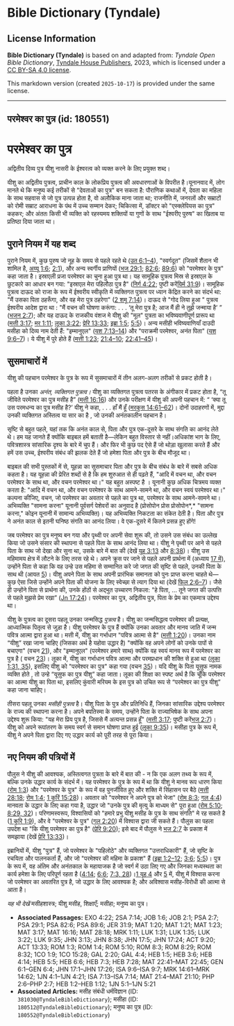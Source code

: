 # Bible Dictionary (Tyndale)

## License Information

**Bible Dictionary (Tyndale)** is based on and adapted from: _Tyndale Open Bible Dictionary_, [Tyndale House Publishers](https://tyndaleopenresources.com/), 2023, which is licensed under a [CC BY-SA 4.0 license](https://creativecommons.org/licenses/by-sa/4.0/legalcode.en).

This markdown version (created `2025-10-17`) is provided under the same license.



--------------------------------

## परमेश्वर का पुत्र (id: 180551)

परमेश्वर का पुत्र
=================

अद्वितीय दिव्य पुत्र यीशु नासरी के ईश्वरत्व को व्यक्त करने के लिए प्रयुक्त शब्द।

यीशु का अद्वितीय पुत्रत्व, प्राचीन काल के लोकप्रिय पुत्रत्व की अवधारणाओं के विपरीत है।यूनानवाद में, लोग मानते थे कि मनुष्य कई तरीकों से "देवताओं का पुत्र" बन सकता है: पौराणिक कथाओं में, देवता का महिला के साथ सहवास से जो पुत्र उत्पन्न होता है, वो अलौकिक माना जाता था; राजनीति में, जनरलों और सम्राटों को रोमी सम्राट आराधना के पंथ में उच्च सम्मान देकर; चिकित्सा में, डॉक्टर को "एस्क्लेपियस का पुत्र" कहकर; और अंततः किसी भी व्यक्ति को रहस्यमय शक्तियों या गुणों के साथ "ईश्वरीए पुरुष" का खिताब या प्रतिष्ठा दिया जाता था। 

पुराने नियम में यह शब्द
-----------------------

पुराने नियम में, कुछ पुरुष जो नूह के समय से पहले रहते थे ([उत 6:1–4](https://ref.ly/Gen6:1-Gen6:4)), "स्वर्गदूत" (जिसमें शैतान भी शामिल है, [अय्यू 1:6](https://ref.ly/Job1:6); [2:1](https://ref.ly/Job2:1)), और अन्य स्वर्गीय प्राणियों ([भज 29:1](https://ref.ly/Ps29:1); [82:6](https://ref.ly/Ps82:6); [89:6](https://ref.ly/Ps89:6)) को "परमेश्वर के पुत्र" कहा जाता है। इस्राएली प्रजा परमेश्वर का चुना हुआ पुत्र था। यह सामूहिक पुत्रत्व मिस्र से इस्राएल के छुटकारे का आधार बन गया: "इस्राएल मेरा पहिलौठा पुत्र है" ([निर्ग 4:22](https://ref.ly/Exod4:22); पुष्टी करें[यिर्म 31:9](https://ref.ly/Jer31:9))। सामूहिक पुत्रत्व दाऊद को राजा के रूप में ईश्वरीय स्वीकृति में व्यक्तिगत पुत्रत्व पर ध्यान केंद्रित करने का संदर्भ था: "मैं उसका पिता ठहरूँगा, और वह मेरा पुत्र ठहरेगा" ([2 शमू 7:14](https://ref.ly/2Sam7:14))। दाऊद से "गोद लिया हुआ " पुत्रत्व ईश्वरीय आदेश द्वारा था : "मैं वचन की घोषणा करूंगा: . . . ‘तू मेरा पुत्र है; आज मैं ही ने तुझे जन्माया है’ ” ([भजन 2:7](https://ref.ly/Ps2:7)); और यह दाऊद के राजकीय वंशज मे यीशु की "मूल" पुत्रता का भविष्यवाणीपूर्ण प्रारूप था ([मत्ती 3:17](https://ref.ly/Matt3:17); [मर 1:11](https://ref.ly/Mark1:11); [लूका 3:22](https://ref.ly/Luke3:22); [प्रेरि 13:33](https://ref.ly/Acts13:33); [इब्रा 1:5](https://ref.ly/Heb1:5); [5:5](https://ref.ly/Heb5:5))। अन्य मसीही भविष्यवाणियाँ दाउदी मसीहा को दिव्य नाम देती हैं: "इम्मानुएल" ([यश 7:13–14](https://ref.ly/Isa7:13-Isa7:14)) और "पराक्रमी परमेश्वर, अनंत पिता" ([यश 9:6–7](https://ref.ly/Isa9:6-Isa9:7))। ये यीशु में पुरे होते हैं ([मत्ती 1:23](https://ref.ly/Matt1:23); [21:4–10](https://ref.ly/Matt21:4-Matt21:10); [22:41–45](https://ref.ly/Matt22:41-Matt22:45))।

सुसमाचारों में
--------------

यीशु की पहचान परमेश्वर के पुत्र के रूप में सुसमाचारों में तीन अलग\-अलग तरीकों से प्रकट होती है।

पहला है उनका *अनंत, व्यक्तिगत पुत्रत्व।* यीशु का व्यक्तिगत पुत्रत्व पतरस के अंगीकार में प्रकट होता है, “तू जीविते परमेश्वर का पुत्र मसीह है” ([मत्ती 16:16](https://ref.ly/Matt16:16)) और उनके परीक्षण में यीशु की अपनी पहचान में: “ ‘क्या तू उस परमधन्य का पुत्र मसीह है?’ यीशु ने कहा, . . . हाँ मैं हूँ ([मरकुस 14:61–62](https://ref.ly/Mark14:61-Mark14:62))। दोनों उदाहरणों में, मुद्दा उनकी व्यक्तिगत अस्तित्व या सार का है , जो उनकी अनंतकालीन पहचान है।

सृष्टि से बहुत पहले, यहां तक कि अनंत काल से, पिता और पुत्र एक\-दूसरे के साथ संगति का आनंद लेते थे। हम यह जानते हैं क्योंकि बाइबल हमें बताती है—लेकिन बहुत विस्तार से नहीं।अधिकांश भाग के लिए, पवित्रशास्त्र सांसारिक दृश्य के बारे में चुप हैं। और फिर भी कुछ पद ऐसे हैं जो थोड़ा खुलासा करते हैं और हमें उस उच्च, ईश्वरीय संबंध की झलक देते हैं जो हमेशा पिता और पुत्र के बीच मौजूद था।

बाइबल की सभी पुस्तकों में से, यूहन्ना का सुसमाचार पिता और पुत्र के बीच संबंध के बारे में सबसे अधिक कहता है। यह यूहन्ना की प्रेरित शब्दों से है कि हम शुरुआत से ही पढ़ते हैं, "आदि में वचन था, और वचन परमेश्वर के साथ था, और वचन परमेश्वर था।" यह बहुत अस्पष्ट है । यूनानी कुछ अधिक चित्रमय व्यक्त करता है: "आदि में वचन था, और वचन परमेश्वर के साथ आमने\-सामने था, और वचन स्वयं परमेश्वर था।" कल्पना कीजिए, वचन, जो परमेश्वर का अवतार से पहले का पुत्र था, परमेश्वर के साथ आमने\-सामने था। अभिव्यक्ति "सामना करना" यूनानी पूर्वसर्ग पेशेवरों का अनुवाद है (प्रोसोपोन प्रोस प्रोसोपोन*,* "सामना करना," कोइन यूनानी में सामान्य अभिव्यक्ति)। यह अभिव्यक्ति निकटता का संकेत देती है। पिता और पुत्र ने अनंत काल से इतनी घनिष्ठ संगति का आनंद लिया। वे एक\-दूसरे में कितने प्रसन्न हुए होंगे!

जब परमेश्वर का पुत्र मनुष्य बन गया और पृथ्वी पर अपनी सेवा शुरू की, तो उसने उस संबंध का उल्लेख किया जो उसने संसार की स्थापना से पहले पिता के साथ आनंद लिया था। यीशु ने पृथ्वी पर आने से पहले पिता के साथ जो देखा और सुना था, उसके बारे में बात की (देखें [यूह 3:13](https://ref.ly/John3:13) और [8:38](https://ref.ly/John8:38))। यीशु उस महिमामय क्षेत्र में लौटने के लिए तरस रहे थे। अपने क्रूस पर जाने से पहले अपनी प्रार्थना में (अध्याय [17 में](https://ref.ly/John17:1-John17:26)), उन्होंने पिता से कहा कि वह उन्हे उस महिमा से सम्मानित करे जो जगत की सृष्टि से पहले, उनकी पिता के साथ थी (आयत [5](https://ref.ly/John17:5))। यीशु अपने पिता के साथ अपनी प्रारंभिक समानता को पुनः प्राप्त करना चाहते थे—कुछ ऐसा जिसे उन्होंने अपने पिता की योजना के लिए स्वेच्छा से त्याग दिया था (देखें [फिल 2:6–7](https://ref.ly/Phil2:6-Phil2:7))। जैसे ही उन्होंने पिता से प्रार्थना की, उनके होंठों से अद्भुत उच्चारण निकला: "हे पिता, … तूने जगत की उत्पत्ति से पहले मुझसे प्रेम रखा” ([Jn 17:24](https://ref.ly/John17:24))। परमेश्वर का पुत्र, अद्वितीय पुत्र, पिता के प्रेम का एकमात्र उद्देश्य था।

यीशु के पुत्रत्व का दूसरा पहलू उनका जन्मसिद्ध *पुत्रत्व* है। यीशु का जन्मसिद्धत्व परमेश्वर की प्रत्यक्ष, आध्यात्मिक पितृत्व से जुड़ा है। यीशु परमेश्वर के पुत्र हैं क्योंकि उनका अवतार और मानव जाति में जन्म पवित्र आत्मा द्वारा हुआ था। मत्ती में, यीशु का गर्भाधान "पवित्र आत्मा से है" ([मत्ती 1:20](https://ref.ly/Matt1:20))। उनका नाम “यीशु” रखा जाना चाहिए (जिसका अर्थ है यहोवा उद्धार है) "क्योंकि वह अपने लोगों को उनके पापों से बचाएगा" (वचन [21](https://ref.ly/Matt1:21)), और "इम्मानुएल" (परमेश्वर हमारे साथ) क्योंकि वह स्वयं मानव रूप में परमेश्वर का पुत्र है ( वचन [23](https://ref.ly/Matt1:23))। लूका में, यीशु का गर्भाधान पवित्र आत्मा और परमप्रधान की शक्ति से हुआ था ([लूका 1:31, 35](https://ref.ly/Luke1:31)), इसलिए यीशु को "परमेश्वर का पुत्र" कहा गया (वचन [35](https://ref.ly/Luke1:35))। यदि यीशु के पिता यूसुफ नामक व्यक्ति होते , तो उन्हे “यूसुफ का पुत्र यीशु” कहा जाता। लूका की शिक्षा का स्पष्ट अर्थ है कि चूँकि परमेश्वर का आत्मा यीशु का पिता था, इसलिए कुंवारी मरियम के इस पुत्र को उचित रूप से “परमेश्वर का पुत्र यीशु” कहा जाना चाहिए।

तीसरा पहलू उनका *मसीही पुत्रत्व* है। यीशु पिता के पुत्र और प्रतिनिधि हैं, जिनका सांसारिक उद्देश्य परमेश्वर के राज्य की स्थापना करना है। अपने बपतिस्मा के समय, उन्होंने पिता के राज्याभिषेक के साथ अपना उद्देश्य शुरू किया: "यह मेरा प्रिय पुत्र है, जिससे मैं अत्यन्त प्रसन्न हूँ" ([मत्ती 3:17](https://ref.ly/Matt3:17); पुष्टी करें[भज 2:7](https://ref.ly/Ps2:7))। यीशु को अपने रूपांतरण के समय स्वर्ग से समान घोषणा प्राप्त हुई ([लूका 9:35](https://ref.ly/Luke9:35))। मसीहा पुत्र के रूप में, यीशु ने अपने पिता द्वारा दिए गए उद्धार कार्य को पूरी तरह से पूरा किया।

नए नियम की पत्रियों में
-----------------------

पौलुस ने यीशु की आवश्यक, अस्तित्वगत पुत्रता के बारे में बात की \- न कि एक अलग तथ्य के रूप में, बल्कि उनके उद्धार कार्य के संदर्भ में। यह परमेश्वर के पुत्र के रूप में था कि यीशु ने मानव रूप धारण किया ([रोम 1:3](https://ref.ly/Rom1:3)) और "परमेश्वर के पुत्र" के रूप में वह पुनर्जीवित हुए और शक्ति में सिंहासन पर बैठे ([मत्ती 28:18](https://ref.ly/Matt28:18); [रोम 1:4](https://ref.ly/Rom1:4); [1 कुरिं 15:28](https://ref.ly/1Cor15:28))। अवतार को "परमेश्वर ने अपने पुत्र को भेजा" ([रोम 8:3](https://ref.ly/Rom8:3); [गल 4:4](https://ref.ly/Gal4:4)) मानवता के उद्धार के लिए कहा गया है, उद्धार जो "उनके पुत्र की मृत्यु के माध्यम से" पूरा हुआ ([रोम 5:10](https://ref.ly/Rom5:10); [8:29, 32](https://ref.ly/Rom8:29))। परिणामस्वरूप, विश्वासियों को "हमारे प्रभु यीशु मसीह के पुत्र के साथ संगति" मे रह सकते है ([1 कुरि 1:9](https://ref.ly/1Cor1:9)), और वे "परमेश्वर के पुत्र" ([गल 2:20](https://ref.ly/Gal2:20)) में विश्वास द्वारा जी सकते हैं। पौलुस का पहला उपदेश था "कि यीशु परमेश्वर का पुत्र है" ([प्रेरि 9:20](https://ref.ly/Acts9:20)); इसे बाद में पौलुस ने [भज 2:7](https://ref.ly/Ps2:7) के प्रकाश में समझाया (देखें [प्रेरि 13:33](https://ref.ly/Acts13:33))।

इब्रानियों में, यीशु "पुत्र" हैं, जो परमेश्वर के "पहिलोठे" और व्यक्तिगत "उत्तराधिकारी" हैं, जो सृष्टि के रचयिता और पालनकर्ता हैं, और जो "परमेश्वर की महिमा के प्रकाश" हैं ([इब्रा 1:2–12](https://ref.ly/Heb1:2-Heb1:12); [3:6](https://ref.ly/Heb3:6); [5:5](https://ref.ly/Heb5:5))। पुत्र के रूप में, वह अंतिम और अनंतकाल के महायाजक है जो स्वर्ग में उठा लिए गए और जिनका मध्यस्थता का कार्य हमेशा के लिए परिपूर्ण रहता है ([4:14](https://ref.ly/Heb4:14); [6:6](https://ref.ly/Heb6:6); [7:3, 28](https://ref.ly/Heb7:3))।[1 यूह 4](https://ref.ly/1John4:1-1John4:21) और [5](https://ref.ly/1John5:1-1John5:21) में, यीशु में विश्वास करना जो परमेश्वर का अवतरित पुत्र है, जो उद्धार के लिए आवश्यक है; और अविश्वास मसीह\-विरोधी की आत्मा से आता है।

*यह भी देखें* मसीहशास्त्र; यीशु मसीह, शिक्षाएँ; मसीहा; मनुष्य का पुत्र।

* **Associated Passages:** EXO 4:22; 2SA 7:14; JOB 1:6; JOB 2:1; PSA 2:7; PSA 29:1; PSA 82:6; PSA 89:6; JER 31:9; MAT 1:20; MAT 1:21; MAT 1:23; MAT 3:17; MAT 16:16; MAT 28:18; MRK 1:11; LUK 1:31; LUK 1:35; LUK 3:22; LUK 9:35; JHN 3:13; JHN 8:38; JHN 17:5; JHN 17:24; ACT 9:20; ACT 13:33; ROM 1:3; ROM 1:4; ROM 5:10; ROM 8:3; ROM 8:29; ROM 8:32; 1CO 1:9; 1CO 15:28; GAL 2:20; GAL 4:4; HEB 1:5; HEB 3:6; HEB 4:14; HEB 5:5; HEB 6:6; HEB 7:3; HEB 7:28; MAT 22:41–MAT 22:45; GEN 6:1–GEN 6:4; JHN 17:1–JHN 17:26; ISA 9:6–ISA 9:7; MRK 14:61–MRK 14:62; 1JN 4:1–1JN 4:21; ISA 7:13–ISA 7:14; MAT 21:4–MAT 21:10; PHP 2:6–PHP 2:7; HEB 1:2–HEB 1:12; 1JN 5:1–1JN 5:21
* **Associated Articles:** मसीह संबंधी धर्मविज्ञान (ID: `381030@TyndaleBibleDictionary`); मसीहा (ID: `180512@TyndaleBibleDictionary`); मनुष्य का पुत्र (ID: `180552@TyndaleBibleDictionary`)

